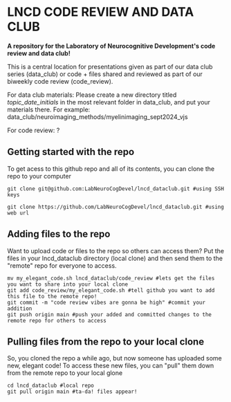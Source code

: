 # LNCD CODE REVIEW AND DATA CLUB
**A repository for the Laboratory of Neurocognitive Development's code review and data club!**

This is a central location for presentations given as part of our data club series (data_club) or code + files shared and reviewed as part of our biweekly code review (code_review).

For data club materials: Please create a new directory titled *topic_date_initials* in the most relevant folder in data_club, and put your materials there. For example: data_club/neuroimaging_methods/myelinimaging_sept2024_vjs

For code review: ? 

## Getting started with the repo

To get acess to this github repo and all of its contents, you can clone the repo to your computer

```
git clone git@github.com:LabNeuroCogDevel/lncd_dataclub.git #using SSH keys 

git clone https://github.com/LabNeuroCogDevel/lncd_dataclub.git #using web url
```

## Adding files to the repo

Want to upload code or files to the repo so others can access them? Put the files in your lncd_dataclub directory (local clone) and then send them to the "remote" repo for everyone to access.

```
mv my_elegant_code.sh lncd_dataclub/code_review #lets get the files you want to share into your local clone
git add code_review/my_elegant_code.sh #tell github you want to add this file to the remote repo!
git commit -m "code review vibes are gonna be high" #commit your addition
git push origin main #push your added and committed changes to the remote repo for others to access
```

## Pulling files from the repo to your local clone

So, you cloned the repo a while ago, but now someone has uploaded some new, elegant code! To access these new files, you can "pull" them down from the remote repo to your local glone

```
cd lncd_dataclub #local repo
git pull origin main #ta-da! files appear!
``` 





